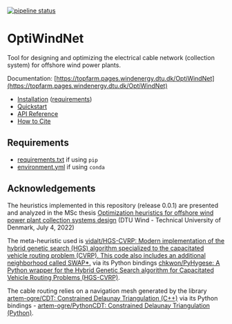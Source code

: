 [![pipeline status](https://gitlab.windenergy.dtu.dk/TOPFARM/OptiWindNet/badges/main/pipeline.svg)](https://gitlab.windenergy.dtu.dk/TOPFARM/OptiWindNet/commits/main)
<!---
[![coverage report](https://gitlab.windenergy.dtu.dk/TOPFARM/OptiWindNet/badges/main/coverage.svg)](https://gitlab.windenergy.dtu.dk/TOPFARM/OptiWindNet/commits/main)
[![DOI](https://zenodo.org/badge/164115313.svg)](https://zenodo.org/badge/latestdoi/164115313)
[![PyPi](https://img.shields.io/pypi/v/optiwindnet)](https://pypi.org/project/optiwindnet/)
[![License](https://img.shields.io/pypi/l/optiwindnet)](https://gitlab.windenergy.dtu.dk/TOPFARM/OptiWindNet/blob/main/LICENSE)
-->

OptiWindNet
===========

Tool for designing and optimizing the electrical cable network (collection system) for offshore wind power plants.

Documentation: [https://topfarm.pages.windenergy.dtu.dk/OptiWindNet](https://topfarm.pages.windenergy.dtu.dk/OptiWindNet)
- [Installation](https://topfarm.pages.windenergy.dtu.dk/OptiWindNet/setup#Installation) ([requirements](https://topfarm.pages.windenergy.dtu.dk/OptiWindNet/setup#Requirements))
- [Quickstart](https://topfarm.pages.windenergy.dtu.dk/OptiWindNet/Quickstart)
- [API Reference](https://topfarm.pages.windenergy.dtu.dk/OptiWindNet/autoapi/optiwindnet/index.html)
- [How to Cite](https://topfarm.pages.windenergy.dtu.dk/OptiWindNet/index.html#how-to-cite)

Requirements
------------

- [requirements.txt](requirements.txt) if using `pip`
- [environment.yml](environment.yml) if using `conda`

Acknowledgements
----------------

The heuristics implemented in this repository (release 0.0.1) are presented and analyzed in the MSc thesis [Optimization heuristics for offshore wind power plant collection systems design](https://fulltext-gateway.cvt.dk/oafilestore?oid=62dddf809a5e7116caf943f3&targetid=62dddf80a41ba354e4ed35bc) (DTU Wind - Technical University of Denmark, July 4, 2022)

The meta-heuristic used is [vidalt/HGS-CVRP: Modern implementation of the hybrid genetic search (HGS) algorithm specialized to the capacitated vehicle routing problem (CVRP). This code also includes an additional neighborhood called SWAP\*.](https://github.com/vidalt/HGS-CVRP) via its Python bindings [chkwon/PyHygese: A Python wrapper for the Hybrid Genetic Search algorithm for Capacitated Vehicle Routing Problems (HGS-CVRP)](https://github.com/chkwon/PyHygese).

The cable routing relies on a navigation mesh generated by the library [artem-ogre/CDT: Constrained Delaunay Triangulation (C++)](https://github.com/artem-ogre/CDT) via its Python bindings - [artem-ogre/PythonCDT: Constrained Delaunay Triangulation (Python)](https://github.com/artem-ogre/PythonCDT).
